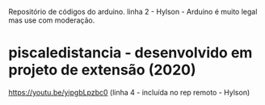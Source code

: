 Repositório de códigos do arduino.
linha 2 - Hylson - Arduino é muito legal mas use com moderação.
# piscaledistancia - desenvolvido em projeto de extensão (2020)
https://youtu.be/yipgbLpzbc0 (linha 4 - incluída no rep remoto - Hylson)
